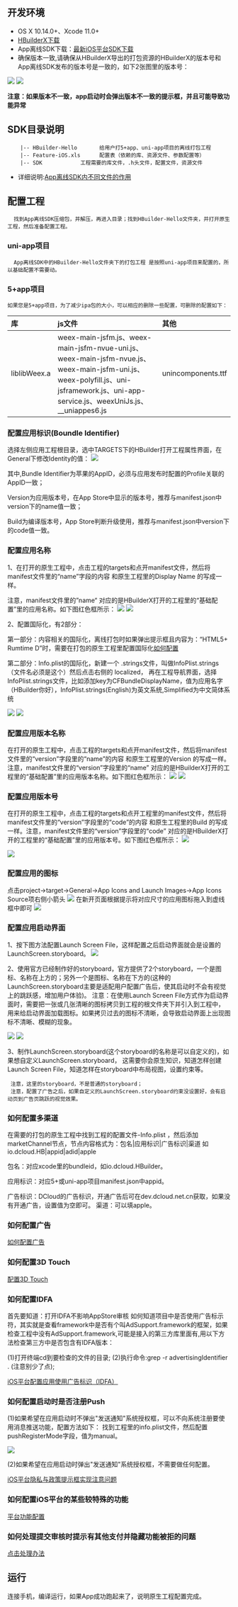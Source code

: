 ## 开发环境

-  OS X 10.14.0+、Xcode 11.0+ 
-  [HBuilderX下载](https://www.dcloud.io/hbuilderx.html)
- App离线SDK下载：[最新iOS平台SDK下载](/AppDocs/download/ios.md)
- 确保版本一致,请确保从HBuilderX导出的打包资源的HBuilderX的版本号和App离线SDK发布的版本号是一致的，如下2张图里的版本号：

![](https://img.cdn.aliyun.dcloud.net.cn/nativedocs/5SDKiOS/IntegrationProject/gongbanbeny1.png)
![](https://img.cdn.aliyun.dcloud.net.cn/nativedocs/5SDKiOS/IntegrationProject/gongbanbeny2.png)

**注意：如果版本不一致，app启动时会弹出版本不一致的提示框，并且可能导致功能异常**


## SDK目录说明

~~~
    |-- HBuilder-Hello       给用户打5+app、uni-app项目的离线打包工程
    |-- Feature-iOS.xls      配置表（依赖的库、资源文件、参数配置等）
    |-- SDK            工程需要的库文件，.h头文件，配置文件，资源文件
~~~

- 详细说明:[App离线SDK内不同文件的作用](/AppDocs/usesdk/iOSReadMe.md)

<!--  ## 准备工程
### 新建一个Xcode工程，步骤如下：
1、打开Xcode，创建新工程，选择“Single View Application”
![](https://img.cdn.aliyun.dcloud.net.cn/nativedocs/5SDKiOS/IntegrationProject/createxcode.jpg)

2、添加创建工程的名称（注意：最好不要填中文或特殊字符）
![](https://img.cdn.aliyun.dcloud.net.cn/nativedocs/5SDKiOS/IntegrationProject/createPname.jpg)
 -->


## 配置工程 
      找到App离线SDK压缩包，并解压，再进入目录；找到HBuilder-Hello文件夹，并打开原生工程，然后准备配置工程。
### uni-app项目
      App离线SDK中的HBuilder-Hello文件夹下的打包工程 是按照uni-app项目来配置的，所以基础配置不需要动。
### 5+app项目
	如果您是5+app项目，为了减少ipa包的大小，可以相应的删除一些配置，可删除的配置如下：
	    
|库|js文件|其他|
|:--|:--|:--|
|liblibWeex.a|weex-main-jsfm.js、weex-main-jsfm-nvue-uni.js、weex-main-jsfm-nvue.js、weex-main-jsfm-uni.js、weex-polyfill.js、uni-jsframework.js、uni-app-service.js、weexUniJs.js、__uniappes6.js | unincomponents.ttf|


<!-- 
### 基础模块配置
 
1、从离线包中的HBuilder-Hello工程里找到AppDelegate和ViewController的.h和.m文件,
然后覆盖掉刚创建的工程里的相应文件
![](https://img.cdn.aliyun.dcloud.net.cn/nativedocs/5SDKiOS/IntegrationProject/createdeCo.jpg)

2、拷贝以下文件到新创建工程目录下

iOSSDK/SDK/Bundles/PandoraApi.bundle

iOSSDK/SDK/control.xml

iOSSDK/SDK/Libs/liblibPDRCore.a

iOSSDK/SDK/Libs/libcoreSupport.a

iOSSDK/SDK/Libs/liblibUI.a

![](https://img.cdn.aliyun.dcloud.net.cn/nativedocs/5SDKiOS/IntegrationProject/createkaobei.jpg)

注意：如果是uni-app项目，必须参考这遍[文章](https://ask.dcloud.net.cn/article/35871)


3、添加刚才拷贝的文件到工程内

![](https://img.cdn.aliyun.dcloud.net.cn/nativedocs/5SDKiOS/IntegrationProject/creattjia.jpg)

4、拷贝IOS-SDK/SDK/inc目录到新创建工程目录下，并添加到工程内

![](https://img.cdn.aliyun.dcloud.net.cn/nativedocs/5SDKiOS/IntegrationProject/creatotherlink.jpg)

![](https://img.cdn.aliyun.dcloud.net.cn/nativedocs/5SDKiOS/IntegrationProject/createinc1.jpg)

![](https://img.cdn.aliyun.dcloud.net.cn/nativedocs/5SDKiOS/IntegrationProject/createinc2.jpg)

5、点击Project->TARGETS->Build Settings搜索“Other Linker Flags”，双击搜索到的项双击，在弹出框内添加想“-ObjC”
![](https://img.cdn.aliyun.dcloud.net.cn/nativedocs/5SDKiOS/IntegrationProject/createother.jpg)

6、点击Projcet->General->Linked Frameworks and Libraries 添加系统库到工程

|  系统库 |
| :------: |
| JavaScriptCore.framework,WebKit.framework,CoreTelephony.framework,MobileCoreServices.framework,SystemConfiguration.framework|
| MediaPlayer.framework, AudioToolbox.framework,Security.framework,QuartzCore.framework,CFNetwork.framework|
|Foundation.framework,CoreFoundation.framework,CoreGraphics.framework,UIKit.framework,QuickLook.framework,libc++.tbd|
|libxml2.tbd,libz.tbd,libsqlite3.0.tbd ,ImageIO.framework,CoreText.framework,UserNotifications(设置为Optianal)|

![](https://img.cdn.aliyun.dcloud.net.cn/nativedocs/5SDKiOS/IntegrationProject/creatextk.jpg)

7、 修改BitCode
点击Project->TARGETS->Build Settings搜索BitCode
将Enable Bitcode项的值改成 ‘NO’
![](https://img.cdn.aliyun.dcloud.net.cn/nativedocs/5SDKiOS/IntegrationProject/createbitcode.jpg)

 8、点击Project->TARGETS->Build Settings搜索“ARC”，修改"Objective-C Automatic Reference Counting"项的值为"NO", 如果希望使用ARC则需要修改相应的内存管理代码。
![](https://img.cdn.aliyun.dcloud.net.cn/nativedocs/5SDKiOS/IntegrationProject/createARC.jpg)

8、 修改info.plist文件，添加App Transport Security Settings类型为Dictionary，在该项下添加Allow Arbitrary Loads项类型为Boolean，值为YES

![](https://img.cdn.aliyun.dcloud.net.cn/nativedocs/5SDKiOS/IntegrationProject/createinfo.jpg)
 -->


### 配置应用标识(Boundle Identifier)

选择左侧应用工程根目录，选中TARGETS下的HBuilder打开工程属性界面，在General下修改Identity的值：
![](https://img.cdn.aliyun.dcloud.net.cn/nativedocs/5SDKiOS/IntegrationProject/gongboundleID.png)

其中,Bundle Identifier为苹果的AppID，必须与应用发布时配置的Profile关联的AppID一致；

Version为应用版本号，在App Store中显示的版本号，推荐与manifest.json中version下的name值一致；

Build为编译版本号，App Store判断升级使用，推荐与manifest.json中version下的code值一致。

<a id="name"></a>

###  配置应用名称 

1、在打开的原生工程中，点击工程的targets和点开manifest文件，然后将manifest文件里的“name”字段的内容 和原生工程里的Display Name 的写成一样。

注意，manifest文件里的”name“ 对应的是HBuilderX打开的工程里的“基础配置”里的应用名称。如下图红色框所示：
![](https://img.cdn.aliyun.dcloud.net.cn/nativedocs/5SDKiOS/IntegrationProject/gongmc1.png)
![](https://img.cdn.aliyun.dcloud.net.cn/nativedocs/5SDKiOS/IntegrationProject/gongmc2.png)

2、配置国际化，有2部分：

第一部分：内容相关的国际化，离线打包时如果弹出提示框且内容为：“HTML5+ Rumtime D”时，需要在打包的原生工程里配置国际化[如何配置]( https://ask.dcloud.net.cn/article/35963)

第二部分：Info.plist的国际化，新建一个 .strings文件，叫做InfoPlist.strings（文件名必须是这个）然后点击右侧的 localized，
再在工程导航界面，选择InfoPlist.strings文件，比如添加key为CFBundleDisplayName，值为应用名字（HBuilder你好），InfoPlist.strings(English)为英文系统,Simplified为中文简体系统

![](https://img.cdn.aliyun.dcloud.net.cn/nativedocs/5SDKiOS/IntegrationProject/gonggj1.png)
![](https://img.cdn.aliyun.dcloud.net.cn/nativedocs/5SDKiOS/IntegrationProject/gonggj2.png)

<a id="versionname"></a>

###  配置应用版本名称 
在打开的原生工程中，点击工程的targets和点开manifest文件，然后将manifest文件里的“version”字段里的“name”的内容 和原生工程里的Version 的写成一样。注意，manifest文件里的“version”字段里的“name” 对应的是HBuilderX打开的工程里的“基础配置”里的应用版本名称。如下图红色框所示：
![](https://img.cdn.aliyun.dcloud.net.cn/nativedocs/5SDKiOS/IntegrationProject/gongbanbmc1.png)
![](https://img.cdn.aliyun.dcloud.net.cn/nativedocs/5SDKiOS/IntegrationProject/gongbanbmc2.png)

<a id="versioncode"></a>

###  配置应用版本号 
在打开的原生工程中，点击工程的targets和点开工程里的manifest文件，然后将manifest文件里的“version”字段里的“code”的内容 和原生工程里的Build 的写成一样。注意，manifest文件里的“version”字段里的“code” 对应的是HBuilderX打开的工程里的“基础配置”里的应用版本号。如下图红色框所示：
![](https://img.cdn.aliyun.dcloud.net.cn/nativedocs/5SDKiOS/IntegrationProject/gongbanbh1.png)

![](https://img.cdn.aliyun.dcloud.net.cn/nativedocs/5SDKiOS/IntegrationProject/gongbanbh2.png)

### 配置应用的图标
点击project->target->General->App Icons and Launch Images->App Icons Source项右侧小箭头
![](https://img.cdn.aliyun.dcloud.net.cn/nativedocs/5SDKiOS/IntegrationProject/gongicon1.jpg)
在新开页面根据提示将对应尺寸的应用图标拖入到虚线框中即可
![](https://img.cdn.aliyun.dcloud.net.cn/nativedocs/5SDKiOS/IntegrationProject/gongicon2.jpg)

### 配置应用启动界面
<!-- #### 第一种Launch Images Source方式
1、按下图所示，在配置的地方设置为空，这样配置之后启动界面就会是splash目录里配置的图了，就不会是LaunchScreen.storyboard 作为启动界面了。

![](https://img.cdn.aliyun.dcloud.net.cn/nativedocs/5SDKiOS/IntegrationProject/gongqdtu1.png)

2、拷贝HBuider-Hello工程的info.plist文件的UILaunchImages节点到新工程info.plist文件，同时拷贝HBuilder-Hello工程下的splash目录到新工程目录下并将其添加到新工程中
根据图片的尺寸逐个替换splash图片，注意文件名不能修改

![](https://img.cdn.aliyun.dcloud.net.cn/nativedocs/5SDKiOS/IntegrationProject/gongqdtu2.jpg)
#### 第二种Launch Screen File方式
 -->

1、按下图方法配置Launch Screen File，这样配置之后启动界面就会是设置的LaunchScreen.storyboard。
![](https://img.cdn.aliyun.dcloud.net.cn/nativedocs/5SDKiOS/IntegrationProject/launchSrreen1.png)

2、使用官方已经制作好的storyboard，官方提供了2个storyboard，一个是图标、名称在上方的；另外一个是图标、名称在下方的(这种的LaunchScreen.storyboard主要是适配用户配置广告后，使其启动时不会有视觉上的跳跃感，增加用户体验)。
注意：在使用Launch Screen File方式作为启动界面时，需要把一张或几张清晰的图标拷贝到工程的根文件夹下并引入到工程中，
用来给启动界面加载图标。如果拷贝过去的图标不清晰，会导致启动界面上出现图标不清晰、模糊的现象。

![](https://img.cdn.aliyun.dcloud.net.cn/nativedocs/5SDKiOS/other/launcher1.png)
![](https://img.cdn.aliyun.dcloud.net.cn/nativedocs/5SDKiOS/other/launcher2.png)


3、制作LaunchScreen.storyboard(这个storyboard的名称是可以自定义的)，如果想自定义LaunchScreen.storyboard，
这需要你会原生知识，知道怎样创建Launch Screen File，知道怎样在storyboard中布局视图，设置约束等。

     注意，这里的storyboard，不是普通的storyboard；
	 注意，配置了广告之后，如果自定义的LaunchScreen.storyboard约束没设置好，会有启动页到广告页跳跃的视觉效果。

<a id="channel"></a>

### 如何配置多渠道
在需要的打包的原生工程中找到工程的配置文件-Info.plist ，然后添加marketChannel节点，节点内容格式为：包名|应用标识|广告标识|渠道 如io.dcloud.HB|appid|adid|apple

包名：对应xcode里的bundleid，如io.dcloud.HBuilder。

应用标识：对应5+或uni-app项目manifest.json中appid。

广告标识：DCloud的广告标识，开通广告后可在dev.dcloud.net.cn获取，如果没有开通广告，设置值为空即可。
渠道：可以填apple。


### 如何配置广告
[如何配置广告](/AppDocs/usemodule/iOSModuleConfig/uniad.md)

### 如何配置3D Touch
[配置3D Touch](/AppDocs/usesdk/iosOther/3DTouch.md)

<a id="advertisingIdentifier"></a>
### 如何配置IDFA
首先要知道：打开IDFA不影响AppStore审核
如何知道项目中是否使用广告标示符，其实就是查看framework中是否有个叫AdSupport.framework的框架，如果检查工程中没有AdSupport.framework,可能是接入的第三方库里面有,用以下方法检查第三方中是否包含有IDFA版本：

(1)打开终端cd到要检查的文件的目录;
(2)执行命令:grep -r advertisingIdentifier .  (注意别少了点);

[iOS平台配置应用使用广告标识（IDFA）](https://ask.dcloud.net.cn/article/36107)

<a id="pushRegister"> </a>

###  如何配置启动时是否注册Push
(1)如果希望在应用启动时不弹出"发送通知"系统授权框，可以不向系统注册要使用消息推送功能，配置方法如下：
    找到工程里的info.plist文件，然后配置pushRegisterMode字段，值为manual。

![](https://img.cdn.aliyun.dcloud.net.cn/nativedocs/5SDKiOS/IntegrationProject/pushRegister.png)

(2)如果希望在应用启动时弹出"发送通知"系统授权框，不需要做任何配置。

[iOS平台隐私与政策提示框实现注意问题](https://ask.dcloud.net.cn/article/36955)


### 如何配置iOS平台的某些较特殊的功能
[平台功能配置](/AppDocs/usesdk/iosOther/project.md)

### 如何处理提交审核时提示有其他支付并隐藏功能被拒的问题
[点击处理办法](https://ask.dcloud.net.cn/article/36447)

## 运行

连接手机，编译运行，如果App成功跑起来了，说明原生工程配置完成。
